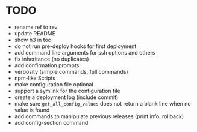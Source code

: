 # TODO

* rename ref to rev
* update README
* show h3 in toc
* do not run pre-deploy hooks for first deployment
* add command line arguments for ssh options and others
* fix inheritance (no duplicates)
* add confirmation prompts
* verbosity (simple commands, full commands)
* npm-like Scripts
* make configuration file optional
* support a symlink for the configuration file
* create a deployment log (include commit)
* make sure `get_all_config_values` does not return a blank line when no value is found
* add commands to manipulate previous releases (print info, rollback)
* add config-section command
